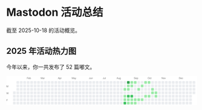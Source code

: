 # Mastodon 活动总结

截至 2025-10-18 的活动概览。

## 2025 年活动热力图

今年以来，你一共发布了 52 篇嘟文。

![Activity Heatmap](./heatmap.svg)